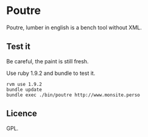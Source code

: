 Poutre
======

Poutre, lumber in english is a bench tool without XML.

Test it
-------

Be careful, the paint is still fresh.

Use ruby 1.9.2 and bundle to test it.
```
rvm use 1.9.2
bundle update
bundle exec ./bin/poutre http://www.monsite.perso
```

Licence
-------

GPL.
